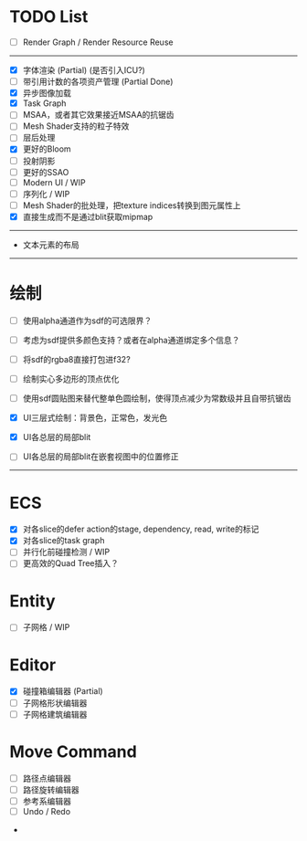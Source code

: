 # TODO List

* [ ] Render Graph / Render Resource Reuse
--- 
* [X] 字体渲染 (Partial) (是否引入ICU?)
* [ ] 带引用计数的各项资产管理 (Partial Done)
* [x] 异步图像加载
* [x] Task Graph
* [ ] MSAA，或者其它效果接近MSAA的抗锯齿
* [ ] Mesh Shader支持的粒子特效
* [ ] 层后处理
* [x] 更好的Bloom
* [ ] 投射阴影
* [ ] 更好的SSAO
* [ ] Modern UI / WIP
* [ ] 序列化 / WIP
* [ ] Mesh Shader的批处理，把texture indices转换到图元属性上
* [x] 直接生成而不是通过blit获取mipmap
---
* 文本元素的布局

---

# 绘制
* [ ] 使用alpha通道作为sdf的可选限界？
* [ ] 考虑为sdf提供多颜色支持？或者在alpha通道绑定多个信息？
* [ ] 将sdf的rgba8直接打包进f32?
* [ ] 绘制实心多边形的顶点优化
* [ ] 使用sdf圆贴图来替代整单色圆绘制，使得顶点减少为常数级并且自带抗锯齿

* [x] UI三层式绘制：背景色，正常色，发光色
* [x] UI各总层的局部blit
* [ ] UI各总层的局部blit在嵌套视图中的位置修正

---

# ECS

* [x] 对各slice的defer action的stage, dependency, read, write的标记
* [x] 对各slice的task graph
* [ ] 并行化前碰撞检测 / WIP
* [ ] 更高效的Quad Tree插入？

# Entity
* [ ] 子网格 / WIP

# Editor
* [x] 碰撞箱编辑器 (Partial) 
* [ ] 子网格形状编辑器
* [ ] 子网格建筑编辑器

# Move Command
* [ ] 路径点编辑器
* [ ] 路径旋转编辑器
* [ ] 参考系编辑器
* [ ] Undo / Redo
* 